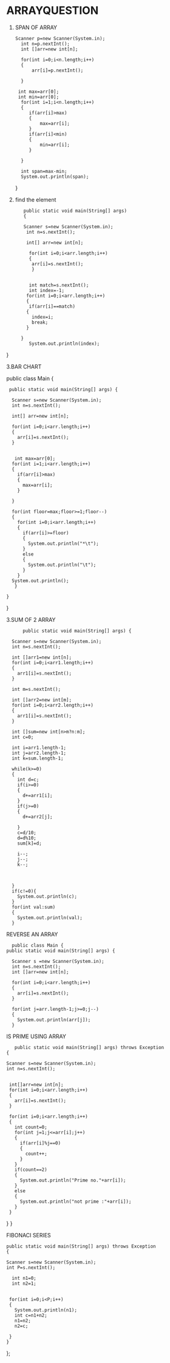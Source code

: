 # ARRAYQUESTION

1. SPAN OF ARRAY 


       Scanner p=new Scanner(System.in);
         int n=p.nextInt();
         int []arr=new int[n];
         
         for(int i=0;i<n.length;i++)
         {
             arr[i]=p.nextInt();
             
         }
        
        int max=arr[0];
        int min=arr[0];
         for(int i=1;i<n.length;i++)
         {
            if(arr[i]>max)
            {
                max=arr[i];
            }
            if(arr[i]<min)
            {
                min=arr[i];
            }
            
         }
         
         int span=max-min;
         System.out.println(span);
     }
     
2. find the element 
     
          public static void main(String[] args) 
          {
     
          Scanner s=new Scanner(System.in);
           int n=s.nextInt();
      
           int[] arr=new int[n];
      
            for(int i=0;i<arr.length;i++)
            {
             arr[i]=s.nextInt();
             }
      
     
            int match=s.nextInt();
            int index=-1;
           for(int i=0;i<arr.length;i++)
           {
            if(arr[i]==match)
           {
             index=i;
             break;
           }
        
         }
            System.out.println(index);
      
  }
  
3.BAR CHART


   public class Main
    {
    
    
     public static void main(String[] args) {
      
      Scanner s=new Scanner(System.in);
      int n=s.nextInt();
      
      int[] arr=new int[n];
      
      for(int i=0;i<arr.length;i++)
      {
        arr[i]=s.nextInt();
      }
      
     
       int max=arr[0];
      for(int i=1;i<arr.length;i++)
      {
        if(arr[i]>max)
        {
          max=arr[i];
        }
        
      }
      
      for(int floor=max;floor>=1;floor--)
      {
        for(int i=0;i<arr.length;i++)
        {
          if(arr[i]>=floor)
          {
            System.out.println("*\t");
          }
          else
          {
            System.out.println("\t");
          }
        }
      System.out.println();
       }
      
    }
}
  
3.SUM OF 2 ARRAY
          
          
          
          public static void main(String[] args) {
      
      Scanner s=new Scanner(System.in);
      int n=s.nextInt();
      
      int []arr1=new int[n];
      for(int i=0;i<arr1.length;i++)
      {
        arr1[i]=s.nextInt();
      }
      
      int m=s.nextInt();
      
      int []arr2=new int[m];
      for(int i=0;i<arr2.length;i++)
      {
        arr1[i]=s.nextInt();
      }
      
      int []sum=new int[n>m?n:m];
      int c=0;
      
      int i=arr1.length-1;
      int j=arr2.length-1;
      int k=sum.length-1;
      
      while(k>=0)
      {
        int d=c;
        if(i>=0)
        {
          d+=arr1[i];
        }
        if(j>=0)
        {
          d+=arr2[j];
          
        }
        c=d/10;
        d=d%10;
        sum[k]=d;
        
        i--;
        j--;
        k--;
        
        
        
      }
      if(c!=0){
        System.out.println(c);
      }
      for(int val:sum)
      {
        System.out.println(val);
      }
 
 
 
 REVERSE AN ARRAY
 
 
      
      
      public class Main {
    public static void main(String[] args) {
      
      Scanner s =new Scanner(System.in);
      int n=s.nextInt();
      int []arr=new int[n];
      
      for(int i=0;i<arr.length;i++)
      {
        arr[i]=s.nextInt();
      }
      
      for(int j=arr.length-1;j>=0;j--)
      {
        System.out.println(arr[j]);
      }
   
   
   
IS PRIME USING ARRAY




       public static void main(String[] args) throws Exception
    {
    
    Scanner s=new Scanner(System.in);
    int n=s.nextInt();
    
  
     int[]arr=new int[n];
     for(int i=0;i<arr.length;i++)
     {
       arr[i]=s.nextInt();
     }
       
     for(int i=0;i<arr.length;i++)
     {
       int count=0;
       for(int j=1;j<=arr[i];j++)
       {
         if(arr[i]%j==0)
         {
           count++;
         }
       }
       if(count==2)
       {
         System.out.println("Prime no."+arr[i]);
       }
       else
       {
         System.out.println("not prime :"+arr[i]);
       }
     }
  }
}
   
   
   
   
   
FIBONACI SERIES


        
        
    public static void main(String[] args) throws Exception
    {
    
    Scanner s=new Scanner(System.in);
    int P=s.nextInt();
    
      int n1=0;
      int n2=1;
      
     
     for(int i=0;i<P;i++)
     {
       System.out.println(n1);
       int c=n1+n2;
       n1=n2;
       n2=c;
       
     }
    }
  
};
   
